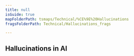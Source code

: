 ```yaml
---
title: null
isGuide: true
mapFolderPath: tsmaps/Technical/%CE%9E%20Hallucinations
fragsFolderPath: Technical/Hallucinations_frags

---
```



<!-- tsGuideRenderComment {"guide":{"id":"yGAz660ta","path":"Technical","fragmentFolderPath":"Technical/Hallucinations_frags"},"fragment":{"id":"yGAz660ta","topLevelMapKey":"u5Yi1402Vi","mapKeyChain":"u5Yi1402Vi","guideID":"yGAz6627Y","guidePath":"c:/GitHub/MuddySpud/MuddySpud.github.io/tsmaps/Technical/Hallucinations.tsmap","chartKey":"u5Yi1402Vi","isLeaf":false,"options":[{"id":"yGAz6I1KF","order":1},{"id":"yGAz6i1GR","option":"What are LLMs?","order":2,"isAncillary":true}]}} -->

## Hallucinations in AI